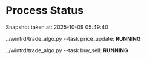 # Process Status

Snapshot taken at: 2025-10-09 05:49:40

../wintrd/trade_algo.py --task price_update: **RUNNING**

../wintrd/trade_algo.py --task buy_sell: **RUNNING**


